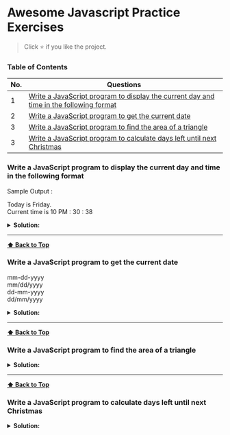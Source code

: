 # Awesome Javascript Practice Exercises

> Click :star: if you like the project.

### Table of Contents

| No. | Questions                                                                                                                                                                         |
| --- | --------------------------------------------------------------------------------------------------------------------------------------------------------------------------------- |
| 1   | [Write a JavaScript program to display the current day and time in the following format](#write-a-javascript-program-to-display-the-current-day-and-time-in-the-following-format) |
| 2   | [Write a JavaScript program to get the current date](#write-a-javascript-program-to-get-the-current-date)                                                                         |
| 3   | [Write a JavaScript program to find the area of a triangle](#write-a-javascript-program-to-find-the-area-of-a-triangle)                                                           |
| 3   | [Write a JavaScript program to calculate days left until next Christmas](#write-a-javascript-program-to-calculate-days-left-until-next-christmas)                                 |

### Write a JavaScript program to display the current day and time in the following format

Sample Output :

<p>
Today is Friday.<br />
Current time is 10 PM : 30 : 38
</p>
<details><summary><b>Solution:</b></summary>
<p>

```javascript
function getTime(today) {
  const ampm = today.getHours() > 12 ? 'pm' : 'am';
  const hours = today.getHours() % 12 ? today.getHours() % 12 : 12;
  const minutes =
    today.getMinutes() < 10 ? `0${today.getMinutes()}` : today.getMinutes();
  const seconds =
    today.getSeconds() < 10 ? `0${today.getSeconds()}` : today.getSeconds();

  return `${hours} ${ampm} : ${minutes} : ${seconds}`;
}

function getDay(today) {
  return [
    'Sunday',
    'Monday',
    'Tuesday',
    'Wednesday',
    'Thursday',
    'Friday',
    'Saturday',
  ][today.getDay()];
}

const d = new Date();
console.log(`Today is ${getDay(d)}`);
console.log(`Current time is ${getTime(d)}`);
```

<p>
</details>

---

**[⬆ Back to Top](#table-of-contents)**

### Write a JavaScript program to get the current date

mm-dd-yyyy <br />
mm/dd/yyyy <br />
dd-mm-yyyy <br />
dd/mm/yyyy

</p>
<details><summary><b>Solution:</b></summary>
<p>

```javascript
function getDate(date, format, separator) {
  const data = {
    yyyy: today.getFullYear(),
    mm: today.getMonth() < 10 ? `0${today.getMonth()}` : today.getMonth(),
    dd: today.getDate() < 10 ? `0${today.getDate()}` : today.getDate(),
  };

  return format
    .split(separator)
    .map((char) => data[char])
    .join(separator);
}
const today = new Date();

console.log(getDate(today, 'mm-dd-yyyy', '-'));
console.log(getDate(today, 'mm/dd/yyyy', '/'));
console.log(getDate(today, 'dd-mm-yyyy', '-'));
console.log(getDate(today, 'dd/mm/yyyy', '/'));
```

<p>
</details>

---

**[⬆ Back to Top](#table-of-contents)**

### Write a JavaScript program to find the area of a triangle

</p>
<details><summary><b>Solution:</b></summary>
<p>

```javascript
function areaOfTriangle(a, b, c) {
  const s = (a + b + c) / 2;

  return Math.sqrt(s * (s - a) * (s - b) * (s - c));
}

console.log(areaOfTriangle(5, 6, 7));
```

<p>
</details>

---

**[⬆ Back to Top](#table-of-contents)**

### Write a JavaScript program to calculate days left until next Christmas

</p>
<details><summary><b>Solution:</b></summary>
<p>

```javascript
function daysUntilChristmas() {
  const today = new Date();
  const difference = new Date(today.getFullYear(), 11, 25) - new Date();
  const oneDayInNilliseconds = 1000 * 3600 * 24;

  return Math.ceil(difference / oneDayInNilliseconds);
}

console.log(daysUntilChristmas());
```

<p>
</details>
